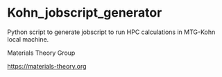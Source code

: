# Kohn_jobscript_generator

Python script to generate jobscript to run HPC calculations in MTG-Kohn local machine.

Materials Theory Group

https://materials-theory.org
